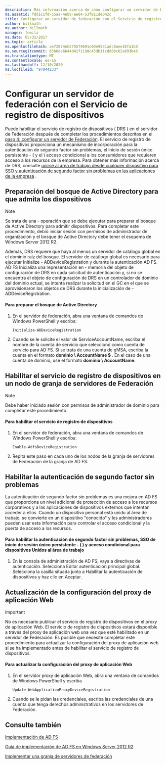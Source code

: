 ```yaml
---
description: Más información acerca de cómo configurar un servidor de Federación con el servicio de registro de dispositivos
ms.assetid: fdd1c1fd-55aa-4eb8-ae84-53f811de042c
title: Configurar un servidor de federación con el Servicio de registro de dispositivos
author: billmath
ms.author: billmath
manager: femila
ms.date: 05/31/2017
ms.topic: article
ms.openlocfilehash: ae72874eb575579691c00e9331adc0aee18fa1b8
ms.sourcegitcommit: 65b6de6b44d41f1180c45db11cdd60cb2a093b46
ms.translationtype: MT
ms.contentlocale: es-ES
ms.lasthandoff: 12/10/2020
ms.locfileid: "97044233"
---
```

# <a name="configure-a-federation-server-with-device-registration-service"></a>Configurar un servidor de federación con el Servicio de registro de dispositivos

Puede habilitar el servicio de registro de dispositivos \( DRS \) en el servidor de Federación después de completar los procedimientos descritos en el [paso 4: configurar un servidor de Federación](/previous-versions/orphan-topics/ws.11/dn303424(v=ws.11)). El servicio de registro de dispositivos proporciona un mecanismo de incorporación para la autenticación de segundo factor sin problemas, el inicio de sesión único persistente \- \( y el \) acceso condicional a los consumidores que requieren acceso a los recursos de la empresa. Para obtener más información acerca de DRS, consulte [unirse al área de trabajo desde cualquier dispositivo para SSO y autenticación de segundo factor sin problemas en las aplicaciones de la empresa](../../ad-fs/operations/Join-to-Workplace-from-Any-Device-for-SSO-and-Seamless-Second-Factor-Authentication-Across-Company-Applications.md) .

## <a name="prepare-your-active-directory-forest-to-support-devices"></a>Preparación del bosque de Active Directory para que admita los dispositivos

> [!NOTE]
> Se trata de una \- operación que se debe ejecutar para preparar el bosque de Active Directory para admitir dispositivos. Para completar este procedimiento, debió iniciar sesión con permisos de administrador de organización y el bosque de Active Directory debe tener el esquema de Windows Server 2012 R2.
>
> Además, DRS requiere que haya al menos un servidor de catálogo global en el dominio raíz del bosque. El servidor de catálogo global es necesario para ejecutar Initialize \- ADDeviceRegistration y durante la autenticación AD FS. AD FS Inicializa una representación en \- memoria del objeto de configuración de DRS en cada solicitud de autenticación y, si no se encuentra el objeto de configuración de DRS en un controlador de dominio del dominio actual, se intenta realizar la solicitud en el GC en el que se aprovisionaron los objetos de DRS durante la inicialización de \- ADDeviceRegistration.

#### <a name="to-prepare-the-active-directory-forest"></a>Para preparar el bosque de Active Directory

1.  En el servidor de federación, abra una ventana de comandos de Windows PowerShell y escriba:

    ```
    Initialize-ADDeviceRegistration
    ```

2.  Cuando se le solicite el valor de ServiceAccountName, escriba el nombre de la cuenta de servicio que seleccionó como cuenta de servicio para AD FS.  Si se trata de una cuenta de gMSA, escriba la cuenta en el formato **dominio \\ AccountName $** . En el caso de una cuenta de dominio, use el formato **dominio \\ AccountName**.

## <a name="enable-device-registration-service-on-a-federation-server-farm-node"></a>Habilitar el servicio de registro de dispositivos en un nodo de granja de servidores de Federación

> [!NOTE]
> Debe haber iniciado sesión con permisos de administrador de dominio para completar este procedimiento.

#### <a name="to-enable-device-registration-service"></a>Para habilitar el servicio de registro de dispositivos

1.  En el servidor de federación, abra una ventana de comandos de Windows PowerShell y escriba:

    ```
    Enable-AdfsDeviceRegistration
    ```

2.  Repita este paso en cada uno de los nodos de la granja de servidores de Federación de la granja de AD FS.

## <a name="enable-seamless-second-factor-authentication"></a>Habilitar la autenticación de segundo factor sin problemas
La autenticación de segundo factor sin problemas es una mejora en AD FS que proporciona un nivel adicional de protección de acceso a los recursos corporativos y a las aplicaciones de dispositivos externos que intentan acceder a ellos. Cuando un dispositivo personal está unido al área de trabajo, se convierte en un dispositivo "conocido" y los administradores pueden usar esta información para controlar el acceso condicional y la puerta de acceso a los recursos.

#### <a name="to-enable-seamless-second-factor-authentication-persistent-single-sign-on-sso-and-conditional-access-for-workplace-joined-devices"></a>Para habilitar la autenticación de segundo factor sin problemas, SSO de inicio de sesión único persistente \- \( \) y acceso condicional para dispositivos Unidos al área de trabajo

1.  En la consola de administración de AD FS, vaya a directivas de autenticación. Selecciona Editar autenticación principal global. Selecciona la casilla situada junto a Habilitar la autenticación de dispositivos y haz clic en Aceptar.

## <a name="update-the-web-application-proxy-configuration"></a>Actualización de la configuración del proxy de aplicación Web

> [!IMPORTANT]
> No es necesario publicar el servicio de registro de dispositivos en el proxy de aplicación Web.  El servicio de registro de dispositivos estará disponible a través del proxy de aplicación web una vez que esté habilitado en un servidor de Federación.  Es posible que necesite completar este procedimiento para actualizar la configuración del proxy de aplicación web si se ha implementado antes de habilitar el servicio de registro de dispositivos.

#### <a name="to-update-the-web-application-proxy-configuration"></a>Para actualizar la configuración del proxy de aplicación Web

1.  En el servidor proxy de aplicación Web, abra una ventana de comandos de Windows PowerShell y escriba

    ```
    Update-WebApplicationProxyDeviceRegistration
    ```

2.  Cuando se le pidan las credenciales, escriba las credenciales de una cuenta que tenga derechos administrativos en los servidores de Federación.

## <a name="see-also"></a>Consulte también

[Implementación de AD FS](../../ad-fs/AD-FS-Deployment.md)

[Guía de implementación de AD FS en Windows Server 2012 R2](../../ad-fs/deployment/Windows-Server-2012-R2-AD-FS-Deployment-Guide.md)

[Implementar una granja de servidores de federación](../../ad-fs/deployment/Deploying-a-Federation-Server-Farm.md)

